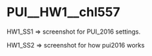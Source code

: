 # PUI__HW1__chl557

HW1_SS1 => screenshot for PUI_2016 settings.

HW1_SS2 => screenshot for how pui2016 works
